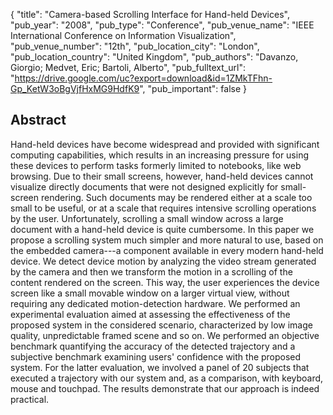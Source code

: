 {
  "title": "Camera-based Scrolling Interface for Hand-held Devices",
  "pub_year": "2008",
  "pub_type": "Conference",
  "pub_venue_name": "IEEE International Conference on Information Visualization",
  "pub_venue_number": "12th",
  "pub_location_city": "London",
  "pub_location_country": "United Kingdom",
  "pub_authors": "Davanzo, Giorgio; Medvet, Eric; Bartoli, Alberto",
  "pub_fulltext_url": "https://drive.google.com/uc?export=download&id=1ZMkTFhn-Gp_KetW3oBgVjfHxMG9HdfK9",
  "pub_important": false
}

## Abstract
Hand-held devices have become widespread and provided with significant computing capabilities, which results in an increasing pressure for using these devices to perform tasks formerly limited to notebooks, like web browsing. Due to their small screens, however, hand-held devices cannot visualize directly documents that were not designed explicitly for small-screen rendering. Such documents may be rendered either at a scale too small to be useful, or at a scale that requires intensive scrolling operations by the user. Unfortunately, scrolling a small window across a large document with a hand-held device is quite cumbersome. In this paper we propose a scrolling system much simpler and more natural to use, based on the embedded camera---a component available in every modern hand-held device. We detect device motion by analyzing the video stream generated by the camera and then we transform the motion in a scrolling of the content rendered on the screen. This way, the user experiences the device screen like a small movable window on a larger virtual view, without requiring any dedicated motion-detection hardware. We performed an experimental evaluation aimed at assessing the effectiveness of the proposed system in the considered scenario, characterized by low image quality, unpredictable framed scene and so on. We performed an objective benchmark quantifying the accuracy of the detected trajectory and a subjective benchmark examining users' confidence with the proposed system. For the latter evaluation, we involved a panel of 20 subjects that executed a trajectory with our system and, as a comparison, with keyboard, mouse and touchpad. The results demonstrate that our approach is indeed practical.

